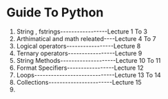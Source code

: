<h1>Guide To Python</h1>
<ol>
  <li>String , fstrings-----------------Lecture 1 To 3</li>
  <li>Arthimatical and math releated----Lecture 4 To 7</li>
  <li>Logical operators-----------------Lecture 8 </li>
  <li>Ternary operators-----------------Lecture 9 </li>
  <li>String Methods--------------------Lecture 10 To 11 </li>
  <li>Format Specifiers-----------------Lecture 12  </li>
  <li>Loops-----------------------------Lecture 13 To 14 </li>
  <li>Collections-----------------------Lecture 15 </li>
  <li></li>
</ol>
